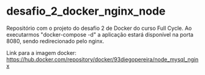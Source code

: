 # desafio_2_docker_nginx_node
Repositório com o projeto do desafio 2 de Docker do curso Full Cycle.
Ao executarmos "docker-compose -d" a aplicação estará disponível na porta 8080, sendo redirecionado pelo nginx.

Link para a imagem docker:
https://hub.docker.com/repository/docker/93diegopereira/node_mysql_nginx
